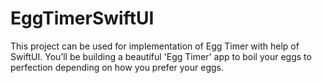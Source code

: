 # EggTimerSwiftUI
This project can be used for implementation of Egg Timer with help of SwiftUI. You’ll be building a beautiful 'Egg Timer' app to boil your eggs to perfection depending on how you prefer your eggs.
